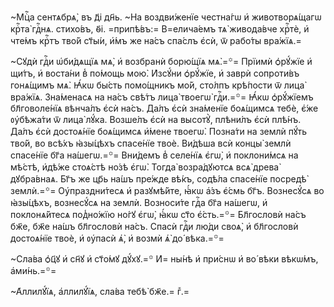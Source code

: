 ~Мцⷭ҇а сентѧбрѧ̀, въ д҃і дн҃ь. ~На воздви́женїе честна́гѡ и҆ животворѧ́щагѡ
крⷭ҇та̀ гдⷭ҇нѧ. стихо́въ, ѳ҃і. =припѣ́въ:= В=елича́емъ тѧ̀ живода́вче хрⷭ҇тѐ,
и҆ чте́мъ крⷭ҇тъ тво́й ст҃ы́и, и҆́мъ же на́съ спа́слъ є҆сѝ, ѿ рабо́ты
вра́жїѧ.=

~Сꙋдѝ гдⷭ҇и ѡ҆би́дѧщїѧ мѧ̀, и҆ возбранѝ борю́щїѧ мѧ̀.=꙳= Прїимѝ
ѻ҆рꙋ́жїе и҆ щи́тъ, и҆ воста́ни в̾ по́мощь мою̀. И҆зсꙋ́ни ѻ҆рꙋ́жїе, и҆ заврѝ
сопроти́въ гонѧ́щимъ мѧ̀. Ꙗ҆́кѡ бы́сть помо́щникъ мо́й, сто́лпъ крѣ́пости ѿ
лица̀ вра́жїѧ. Зна́менасѧ на на́съ свѣ́тъ лица̀ твоегѡ̀ гдⷭ҇и.=꙳= Ꙗ҆́кѡ
ѻ҆рꙋ́жїемъ бл҃говоле́нїѧ вѣнча́лъ є҆сѝ на́съ. Да́лъ є҆сѝ зна́менїе
боѧ́щимсѧ тебѐ, є҆́же ᲂу҆бѣжа́ти ѿ лица̀ лꙋ́ка. Возше́лъ є҆сѝ на высотꙋ̀,
плѣни́лъ є҆сѝ плѣ́нъ. Да́лъ є҆сѝ достоѧ́нїе боѧ́щимсѧ и҆́мене твоегѡ̀.
Позна́ти на землѝ пꙋ́ть тво́й, во всѣ́хъ ꙗ҆зы́цѣхъ спасе́нїе твоѐ. Ви́дѣша
всѝ концы̀ землѝ спасе́нїе бг҃а на́шегѡ.=꙳= Вни́демъ в̾ селе́нїѧ є҆гѡ̀, и҆
поклони́мсѧ на мѣ́стѣ, и҆дѣ́же стоѧ́стѣ но́зѣ є҆гѡ̀. Тогда̀ возра́дꙋютсѧ всѧ̀
древа̀ дꙋбра́внаѧ. Бг҃ъ же цр҃ь на́шъ пре́жде вѣ́къ, содѣ́ла спасе́нїе посредѣ̀
землѝ.=꙳= Оу҆праздни́тесѧ и҆ разꙋмѣ́йте, ꙗ҆́кѡ а҆́зъ є҆́смь бг҃ъ. Вознесꙋ́сѧ во
ꙗ҆зы́цѣхъ, вознесꙋ́сѧ на землѝ. Возноси́те гдⷭ҇а бг҃а на́шегѡ, и҆ поклонѧ́йтесѧ
под̾но́жїю но́гꙋ є҆гѡ̀, ꙗ҆́кѡ ст҃о є҆́сть.=꙳= Бл҃гословѝ на́съ бж҃е, бж҃е
на́шъ бл҃гословѝ на́съ. Спасѝ гдⷭ҇и лю́ди своѧ̀, и҆ бл҃гословѝ достоѧ́нїе
твоѐ, и҆ ᲂу҆пасѝ ѧ҆̀, и҆ возмѝ ѧ҆̀ до́ вѣка.=꙳=

~Сла́ва ѻ҆ц҃ꙋ и҆ сн҃ꙋ и҆ ст҃о́мꙋ дꙋ́хꙋ.=꙳ И҆= ны́нѣ и҆ при́снѡ и҆ во́ вѣки
вѣкѡ́мъ, а҆ми́нь.=꙳=

~А҆ллилꙋ́їѧ, а҆ллилꙋ́їѧ, сла́ва тебѣ̀ бж҃е.= гⷤ.=

